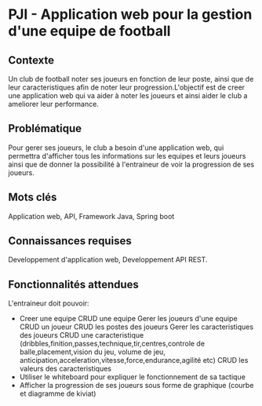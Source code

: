 # PJI - Application web pour la gestion d'une equipe de football

## Contexte

Un club de football noter ses joueurs en fonction de leur poste, ainsi que de leur caracteristiques afin de noter leur progression.L'objectif est de creer une application web qui va aider à noter les joueurs et ainsi aider le club a ameliorer leur performance.

## Problématique

Pour gerer ses joueurs, le club a besoin d'une application web, qui permettra d'afficher tous les informations sur les equipes et leurs joueurs ainsi que de donner la possibilité à l'entraineur de voir la progression de ses joueurs.

## Mots clés

Application web, API, Framework Java, Spring boot

## Connaissances requises

Developpement d'application web, Developpement API REST.

## Fonctionnalités attendues

L'entraineur doit pouvoir:
- Creer une equipe
    CRUD une equipe
    Gerer les joueurs d'une equipe
        CRUD un joueur
        CRUD les postes des joueurs
        Gerer les caracteristiques des joueurs
            CRUD une caracteristique (dribbles,finition,passes,technique,tir,centres,controle de balle,placement,vision du jeu, volume de jeu, anticipation,acceleration,vitesse,force,endurance,agilité etc)
            CRUD les valeurs des caracteristiques
- Utiliser le whiteboard pour expliquer le fonctionnement de sa tactique
- Afficher la progression de ses joueurs sous forme de graphique (courbe et diagramme de kiviat) 